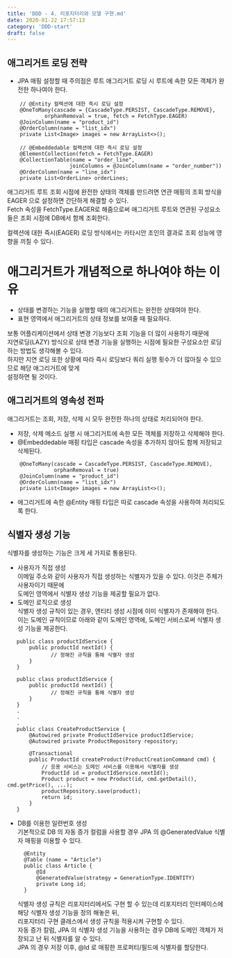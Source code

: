 ```yaml
---
title: 'DDD - 4. 리포지터리와 모델 구현.md'
date: 2020-01-22 17:57:13
category: 'DDD-start'
draft: false
---
```


## 애그리거트 로딩 전략

-   JPA 매핑 설정할 때 주의점은 루트 애그리거트 로딩 시 루트에 속한 모든 객체가 완전한 하나여야 한다.

```
    // @Entity 컬렉션에 대한 즉시 로딩 설정
    @OneToMany(cascade = {CascadeType.PERSIST, CascadeType.REMOVE},
            orphanRemoval = true, fetch = FetchType.EAGER)
    @JoinColumn(name = "product_id")
    @OrderColumn(name = "list_idx")
    private List<Image> images = new ArrayList<>();

    // @Embeddedable 컬렉션에 대한 즉시 로딩 설정
    @ElementCollection(fetch = FetchType.EAGER)
    @CollectionTable(name = "order_line",
                    joinColumns = @JoinColumn(name = "order_number"))
    @OrderColumn(name = "line_idx")
    private List<OrderLine> orderLines;
```

애그리거트 루트 조회 시점에 완전한 상태의 객체를 만드려면 연관 매핑의 조회 방식을 EAGER 으로 설정하면 간단하게 해결할 수 있다.  
Fetch 속성을 FetchType.EAGER로 해줌으로써 애그리거트 루트와 연관된 구성요소들은 조회 시점에 DB에서 함께 조회한다.

컬렉션에 대한 즉시(EAGER) 로딩 방식에서는 카타시안 조인의 결과로 조회 성능에 영향을 끼칠 수 있다.

# 애그리거트가 개념적으로 하나여야 하는 이유

-   상태를 변경하는 기능을 실행할 때의 애그리거트는 완전한 상태여야 한다.
-   표현 영역에서 애그리거트의 상태 정보를 보여줄 때 필요하다.

보통 어플리케이션에서 상태 변경 기능보다 조회 기능을 더 많이 사용하기 때문에  
지연로딩(LAZY) 방식으로 상태 변경 기능을 실행하는 시점에 필요한 구성요소만 로딩하는 방법도 생각해볼 수 있다.  
하지만 지연 로딩 또한 상황에 따라 즉시 로딩보다 쿼리 실행 횟수가 더 많아질 수 있으므로 해당 애그리거트에 맞게  
설정하면 될 것이다.

## 애그리거트의 영속성 전파

애그리거트는 조회, 저장, 삭제 시 모두 완전한 하나의 상태로 처리되어야 한다.

-   저장, 삭제 메소드 실행 시 애그리거트에 속한 모든 객체를 저장하고 삭제해야 한다.
-   @Embeddedable 매핑 타입은 cascade 속성을 추가하지 않아도 함께 저장되고 삭제된다.

```
    @OneToMany(cascade = CascadeType.PERSIST, CascadeType.REMOVE),
               orphanRemoval = true)
    @JoinColumn(name = "product_id")
    @OrderColumn(name = "list_idx")
    private List<Image> images = new ArrayList<>();
```

-   애그리거트에 속한 @Entity 매핑 타입은 따로 cascade 속성을 사용하여 처리되도록 한다.

## 식별자 생성 기능

식별자를 생성하는 기능은 크게 세 가지로 통용된다.

-   사용자가 직접 생성  
    이메일 주소와 같이 사용자가 직접 생성하는 식별자가 있을 수 있다. 이것은 주체가 사용자이기 때문에  
    도메인 영역에서 식별자 생성 기능을 제공할 필요가 없다.
-   도메인 로직으로 생성  
    식별자 생성 규칙이 있는 경우, 엔티티 생성 시점에 이미 식별자가 존재해야 한다.  
    이는 도메인 규칙이므로 아래와 같이 도메인 영역에, 도메인 서비스로써 식별자 생성 기능을 제공한다.

```
   public class productIdService {
       public productId nextId() {
              // 정해진 규칙을 통해 식별자 생성
       }
   }
```

```
   public class productIdService {
       public productId nextId() {
              // 정해진 규칙을 통해 식별자 생성
       }
   }
   .
   .
   .
   public class CreateProductService {
       @Autowired private ProductIdService productIdService;
       @Autowired private ProductRepository repository;

       @Transactional
       public ProductId createProduct(ProductCreationCommand cmd) {
           // 응용 서비스는 도메인 서비스를 이용해서 식별자를 생성
           ProductId id = productIdService.nextId();
           Product product = new Product(id, cmd.getDetail(), cmd.getPrice(), ...);
           productRepository.save(product);
           return id;
       }
   }
```

-   DB를 이용한 일련번호 생성  
    기본적으로 DB 의 자동 증가 컬럼을 사용할 경우 JPA 의 @GeneratedValue 식별자 매핑을 이용할 수 있다.
    
    ```
      @Entity
      @Table (name = "Article")
      public class Article {
          @Id
          @GeneratedValue(strategy = GenerationType.IDENTITY)
          private Long id;
      }
    ```
    
    식별자 생성 규칙은 리포지터리에서도 구현 할 수 있는데 리포지터리 인터페이스에 해당 식별자 생성 기능을 정의 해놓은 뒤,  
    리포지터리 구현 클래스에서 생성 규칙을 적용시켜 구현할 수 있다.  
    자동 증가 칼럼, JPA 의 식별자 생성 기능을 사용하는 경우 DB에 도메인 객체가 저장되고 난 뒤 식별자를 알 수 있다.  
    JPA 의 경우 저장 이후, @Id 로 매핑한 프로퍼티/필드에 식별자를 할당한다.
